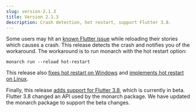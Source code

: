 ```yaml
---
slug: version-2.1.3
title: Version 2.1.3
description: Crash detection, hot restart, support Flutter 3.8.
---
```


Some users may hit an [known Flutter issue](https://github.com/flutter/flutter/issues/120841)
while reloading their stories which causes a crash. This release detects the
crash and notifies you of the workaround. The workaround is to run monarch with the
hot restart option:
```
monarch run --reload hot-restart
```

This release also 
[fixes hot restart on Windows](https://github.com/Dropsource/monarch/issues/56) 
and [implements hot restart on Linux](https://github.com/Dropsource/monarch/issues/70).

Finally, this release 
[adds support for Flutter 3.8](https://github.com/Dropsource/monarch/issues/80), 
which is currently in beta.
Flutter 3.8 changed an API used by the monarch package. We have updated
the monarch package to support the beta changes. 
